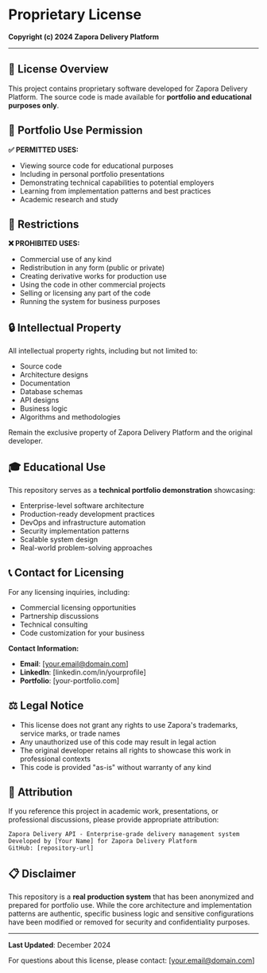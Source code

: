 # Proprietary License

**Copyright (c) 2024 Zapora Delivery Platform**

---

## 📄 License Overview

This project contains proprietary software developed for Zapora Delivery Platform. The source code is made available for **portfolio and educational purposes only**.

## 🎯 Portfolio Use Permission

**✅ PERMITTED USES:**
- Viewing source code for educational purposes
- Including in personal portfolio presentations
- Demonstrating technical capabilities to potential employers
- Learning from implementation patterns and best practices
- Academic research and study

## 🚫 Restrictions

**❌ PROHIBITED USES:**
- Commercial use of any kind
- Redistribution in any form (public or private)
- Creating derivative works for production use
- Using the code in other commercial projects
- Selling or licensing any part of the code
- Running the system for business purposes

## 🔒 Intellectual Property

All intellectual property rights, including but not limited to:
- Source code
- Architecture designs
- Documentation
- Database schemas
- API designs
- Business logic
- Algorithms and methodologies

Remain the exclusive property of Zapora Delivery Platform and the original developer.

## 🎓 Educational Use

This repository serves as a **technical portfolio demonstration** showcasing:
- Enterprise-level software architecture
- Production-ready development practices
- DevOps and infrastructure automation
- Security implementation patterns
- Scalable system design
- Real-world problem-solving approaches

## 📞 Contact for Licensing

For any licensing inquiries, including:
- Commercial licensing opportunities
- Partnership discussions
- Technical consulting
- Code customization for your business

**Contact Information:**
- **Email**: [your.email@domain.com]
- **LinkedIn**: [linkedin.com/in/yourprofile]
- **Portfolio**: [your-portfolio.com]

## ⚖️ Legal Notice

- This license does not grant any rights to use Zapora's trademarks, service marks, or trade names
- Any unauthorized use of this code may result in legal action
- The original developer retains all rights to showcase this work in professional contexts
- This code is provided "as-is" without warranty of any kind

## 🌟 Attribution

If you reference this project in academic work, presentations, or professional discussions, please provide appropriate attribution:

```
Zapora Delivery API - Enterprise-grade delivery management system
Developed by [Your Name] for Zapora Delivery Platform
GitHub: [repository-url]
```

## 📋 Disclaimer

This repository is a **real production system** that has been anonymized and prepared for portfolio use. While the core architecture and implementation patterns are authentic, specific business logic and sensitive configurations have been modified or removed for security and confidentiality purposes.

---

**Last Updated**: December 2024

For questions about this license, please contact: [your.email@domain.com]

